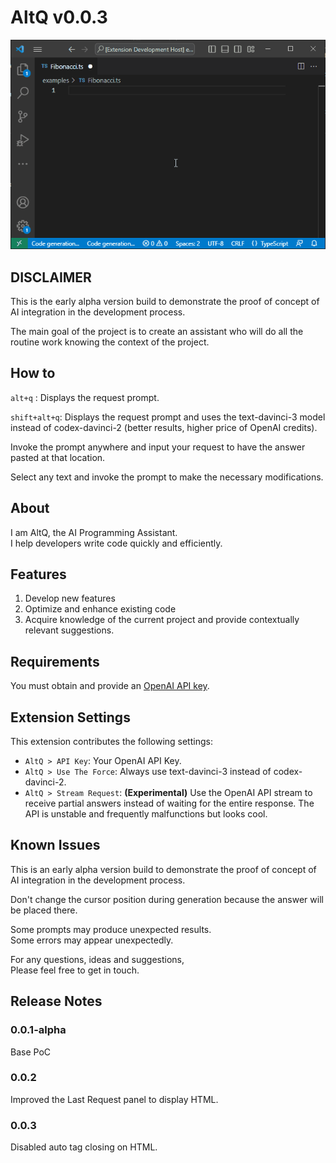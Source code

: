 # AltQ v0.0.3

![](images/preview.gif)

## DISCLAIMER

This is the early alpha version build to demonstrate the proof of concept of AI integration in the development process.

The main goal of the project is to create an assistant who will do all the routine work knowing the context of the project.

## How to

`alt+q` : Displays the request prompt.

`shift+alt+q`: Displays the request prompt and uses the text-davinci-3 model instead of codex-davinci-2 (better results, higher price of OpenAI credits).

Invoke the prompt anywhere and input your request to have the answer pasted at that location.

Select any text and invoke the prompt to make the necessary modifications.

## About

I am AltQ, the AI Programming Assistant.<br />
I help developers write code quickly and efficiently.

## Features

1. Develop new features
1. Optimize and enhance existing code
1. Acquire knowledge of the current project and provide contextually relevant suggestions.

## Requirements

You must obtain and provide an [OpenAI API key](https://beta.openai.com/account/api-keys).

## Extension Settings

This extension contributes the following settings:

* `AltQ > API Key`: Your OpenAI API Key.
* `AltQ > Use The Force`: Always use text-davinci-3 instead of codex-davinci-2.
* `AltQ > Stream Request`: **(Experimental)** Use the OpenAI API stream to receive partial answers instead of waiting for the entire response. The API is unstable and frequently malfunctions but looks cool.


## Known Issues

This is an early alpha version build to demonstrate the proof of concept of AI integration in the development process.

Don't change the cursor position during generation because the answer will be placed there.

Some prompts may produce unexpected results.  
Some errors may appear unexpectedly.

For any questions, ideas and suggestions,  
Please feel free to get in touch.

## Release Notes
### 0.0.1-alpha
Base PoC

### 0.0.2
Improved the Last Request panel to display HTML.

### 0.0.3
Disabled auto tag closing on HTML.